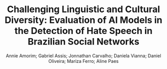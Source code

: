 ---
paperId: 9
author: Annie Amorim; Gabriel Assis; Jonnathan Carvalho; Daniela Vianna; Daniel Oliveira; Mariza Ferro; Aline Paes
publicationauthor: Amorim, A. et al.
title: "Challenging Linguistic and Cultural Diversity: Evaluation of AI Models in the Detection of Hate Speech in Brazilian Social Networks"
pdf: Annie_Amorim.pdf
poster: --
alt: --
type: Poster
topic: Ethics, Bias, and Fairness
subtopic: Sentiment Analysis, Stylistic Analysis, and Argument Mining
link: https://doi.org/10.52591/lxai2024062114
conference: naacl
year: 2024
tags: naacl-2024-np
location: Mexico City, Mexico
---
